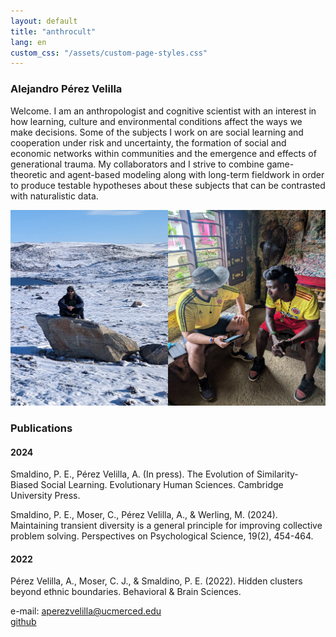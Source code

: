 ```yaml
---
layout: default
title: "anthrocult"
lang: en
custom_css: "/assets/custom-page-styles.css"
---
```


### Alejandro Pérez Velilla

Welcome. I am an anthropologist and cognitive scientist with an interest in how learning, culture and environmental conditions affect the ways we make decisions. Some of the subjects I work on are social learning and cooperation under risk and uncertainty, the formation of social and economic networks within communities and the emergence and effects of generational trauma. My collaborators and I strive to combine game-theoretic and agent-based modeling along with long-term fieldwork in order to produce testable hypotheses about these subjects that can be contrasted with naturalistic data.

![photo](/img/field_photo.png)

### Publications

#### 2024
Smaldino, P. E., Pérez Velilla, A. (In press). The Evolution of Similarity-Biased Social Learning. Evolutionary Human Sciences. Cambridge University Press.

Smaldino, P. E., Moser, C., Pérez Velilla, A., & Werling, M. (2024). Maintaining transient diversity is a general principle for improving collective problem solving. Perspectives on Psychological Science, 19(2), 454-464.

#### 2022
Pérez Velilla, A., Moser, C. J., & Smaldino, P. E. (2022). Hidden clusters beyond ethnic boundaries. Behavioral & Brain Sciences.

e-mail: aperezvelilla@ucmerced.edu  
[github](https://github.com/datadreamscorp)

